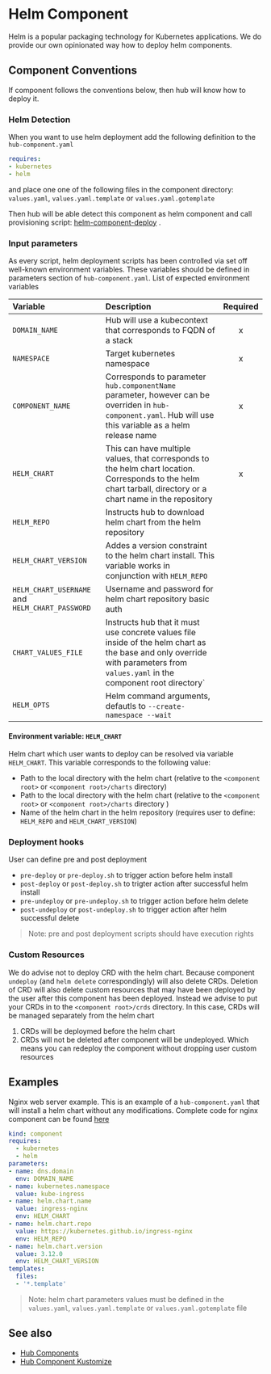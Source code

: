 # Helm Component

Helm is a popular packaging technology for Kubernetes applications. We do provide our own opinionated way how to deploy helm components.

## Component Conventions

If component follows the conventions below, then hub will know how to deploy  it.

### Helm Detection

When you want to use helm deployment add the following definition to the `hub-component.yaml`

```yaml
requires:
- kubernetes
- helm
```

and place one one of the following files in the component directory:  `values.yaml`, `values.yaml.template` or `values.yaml.gotemplate`

Then hub will be able detect this component as helm component and call provisioning script: [helm-component-deploy](https://github.com/agilestacks/hub-extensions/blob/master/hub-component-helm-deploy) .

### Input parameters

As every script, helm deployment scripts has been controlled via set off well-known environment variables. These variables should be defined in parameters section of `hub-component.yaml`. List of expected environment variables

| Variable   | Description | Required
| :-------- | :-------- | :-: |
| `DOMAIN_NAME` | Hub will use a kubecontext that corresponds to FQDN of a stack | x |
| `NAMESPACE` | Target kubernetes namespace | x |
| `COMPONENT_NAME` | Corresponds to parameter `hub.componentName` parameter, however can be overriden in `hub-component.yaml`. Hub will use this variable as a helm release name | x |
| `HELM_CHART` | This can have multiple values, that corresponds to the helm chart location. Corresponds to the helm chart tarball, directory or a chart name in the repository | x |
| `HELM_REPO` | Instructs hub to download helm chart from the helm repository | |
| `HELM_CHART_VERSION` | Addes a version constraint to the helm chart install. This variable works in conjunction with `HELM_REPO` | |
| `HELM_CHART_USERNAME` and `HELM_CHART_PASSWORD`| Username and password for helm chart repository basic auth | |
| `CHART_VALUES_FILE` | Instructs hub that it must use concrete values file inside of the helm chart as the base and only override with parameters from `values.yaml` in the component root directory` | |
| `HELM_OPTS` | Helm command arguments, defautls to `--create-namespace --wait` | |

#### Environment variable: `HELM_CHART`

Helm chart which user wants to deploy can be resolved via variable `HELM_CHART`. This variable corresponds to the following value:

* Path to the local directory with the helm chart (relative to the `<component root>` or `<component root>/charts` directory)
* Path to the local directory with the helm chart (relative to the `<component root>` or `<component root>/charts` directory )
* Name of the helm chart in the helm repository (requires user to define: `HELM_REPO` and `HELM_CHART_VERSION`)

### Deployment hooks

User can define pre and post deployment

* `pre-deploy` or `pre-deploy.sh` to trigger action before helm install
* `post-deploy` or `post-deploy.sh` to trigter action after successful helm install
* `pre-undeploy` or `pre-undeploy.sh` to trigger action before helm delete
* `post-undeploy` or `post-undeploy.sh` to trigger action after helm successful delete

> Note: pre and post deployment scripts should have execution rights

### Custom Resources

We do advise not to deploy CRD with the helm chart. Because component `undeploy` (and `helm delete` correspondingly) will also delete CRDs. Deletion of CRD will also delete custom resources that may have been deployed by the user after this component has been deployed. Instead we advise to put your CRDs in to the  `<component root>/crds` directory. In this case, CRDs will be managed separately from the helm chart

1. CRDs will be deploymed before the helm chart
2. CRDs will not be deleted after component will be undeployed. Which means you can redeploy the component without dropping user custom resources

## Examples

Nginx web server example. This is an example of a `hub-component.yaml` that will install a helm chart without any modifications. Complete code for nginx component can be found [here](https://github.com/agilestacks/components/tree/master/nginxing)

```yaml
kind: component
requires:
  - kubernetes
  - helm
parameters:
- name: dns.domain
  env: DOMAIN_NAME
- name: kubernetes.namespace
  value: kube-ingress
- name: helm.chart.name
  value: ingress-nginx
  env: HELM_CHART
- name: helm.chart.repo
  value: https://kubernetes.github.io/ingress-nginx
  env: HELM_REPO
- name: helm.chart.version
  value: 3.12.0
  env: HELM_CHART_VERSION
templates:
  files:
  - '*.template'
```

> Note: helm chart parameters values must be defined in the `values.yaml`, `values.yaml.template` or `values.yaml.gotemplate` file

## See also

* [Hub Components](hub-component.md)
* [Hub Component Kustomize](hub-component-kustomize.md)

